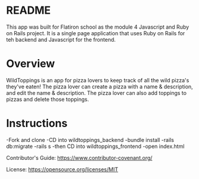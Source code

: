 # README

This app was built for Flatiron school as the module 4 Javascript and Ruby on Rails project. It is a single page application that uses Ruby on Rails for teh backend and Javascript for the frontend.

# Overview

WildToppings is an app for pizza lovers to keep track of all the wild pizza's they've eaten! The pizza lover can create a pizza with a name & description, and edit the name & description. The pizza lover can also add toppings to pizzas and delete those toppings.

# Instructions

-Fork and clone
-CD into wildtoppings_backend
-bundle install
-rails db:migrate
-rails s
-then CD into wildtoppings_frontend
-open index.html


Contributor's Guide: https://www.contributor-covenant.org/

License: https://opensource.org/licenses/MIT